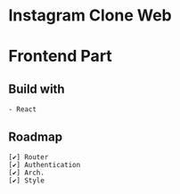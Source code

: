 # Instagram Clone Web

# Frontend Part

## Build with

```
- React
```

## Roadmap

```
[✔] Router
[✔] Authentication
[✔] Arch.
[✔] Style
```
